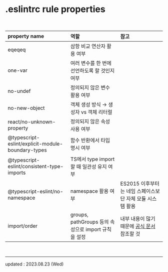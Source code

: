 # .eslintrc rule properties

<br />

| property name                                     | 역할                                                | 참고                                                                                                        |
| :------------------------------------------------ | :-------------------------------------------------- | :---------------------------------------------------------------------------------------------------------- |
| eqeqeq                                            | 삼항 비교 연산자 활용 여부                          |
| one-var                                           | 여러 변수를 한 번에 선언하도록 할 것인지 여부       |                                                                                                             |
| no-undef                                          | 정의되지 않은 변수 활용 여부                        |                                                                                                             |
| no-new-object                                     | 객체 생성 방식 → 생성자 vs 객체 리터럴              |                                                                                                             |
| react/no-unknown-property                         | 정의되지 않은 속성 사용 여부                        |                                                                                                             |
| @typescript-eslint/explicit-module-boundary-types | 함수 반환에서 타입 명시 여부                        |                                                                                                             |
| @typescript-eslint/consistent-type-imports        | TS에서 type import할 때 일관성 유지 여부            |                                                                                                             |
| @typescript-eslint/no-namespace                   | namespace 활용 여부                                 | ES2015 이후부터는 네임 스페이스보단 자체 모듈 시스템 활용                                                   |
| import/order                                      | groups, pathGroups 등의 속성으로 import 규칙을 설정 | 내부 내용이 많기 때문에 <a href="https://github.com/import-js/eslint-plugin-import">공식 문서</a> 참조할 것 |

<br />

<hr />

updated : 2023.08.23 (Wed)
